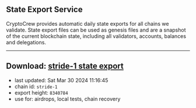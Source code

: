 ## State Export Service
CryptoCrew provides automatic daily state exports for all chains we validate. State export files can be used as genesis files and are a snapshot of the current blockchain state, including all validators, accounts, balances and delegations.

---
**Download: [stride-1 state export](https://dl-eu2.ccvalidators.com/SERVICE/stride/stride-1_export_8340784.json)**
---

- last updated: Sat Mar 30 2024 11:16:45
- chain id: `stride-1`
- export height: `8340784`
- use for: airdrops, local tests, chain recovery

